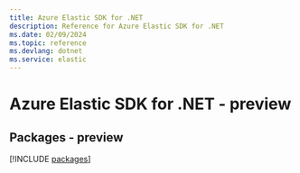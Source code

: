 ```yaml
---
title: Azure Elastic SDK for .NET
description: Reference for Azure Elastic SDK for .NET
ms.date: 02/09/2024
ms.topic: reference
ms.devlang: dotnet
ms.service: elastic
---
```

# Azure Elastic SDK for .NET - preview
## Packages - preview
[!INCLUDE [packages](elastic-index.md)]